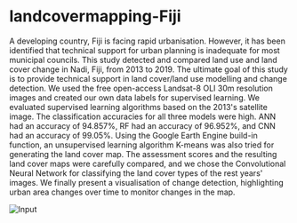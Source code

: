 # landcovermapping-Fiji
A developing country, Fiji is facing rapid urbanisation. However, it has been identified that technical support for urban planning is inadequate for most municipal councils. This study detected and compared land use and land cover change in Nadi, Fiji, from 2013 to 2019. The ultimate goal of this study is to provide technical support in land cover/land use modelling and change detection. We used the free open-access Landsat-8 OLI 30m resolution images and created our own data labels for supervised learning. We evaluated supervised learning algorithms based on the 2013's satellite image. The classification accuracies for all three models were high. ANN had an accuracy of 94.857%, RF had an accuracy of 96.952%, and CNN had an accuracy of 99.05%. Using the Google Earth Engine build-in function, an unsupervised learning algorithm K-means was also tried for generating the land cover map. The assessment scores and the resulting land cover maps were carefully compared, and we chose the Convolutional Neural Network for classifying the land cover types of the rest years' images. We finally present a visualisation of change detection, highlighting urban area changes over time to monitor changes in the map.

![Input](https://github.com/DARE-ML/landcovermapping-Fiji/assets/122882976/780c6aea-c76a-4605-883f-54cf7eafbbcf)


